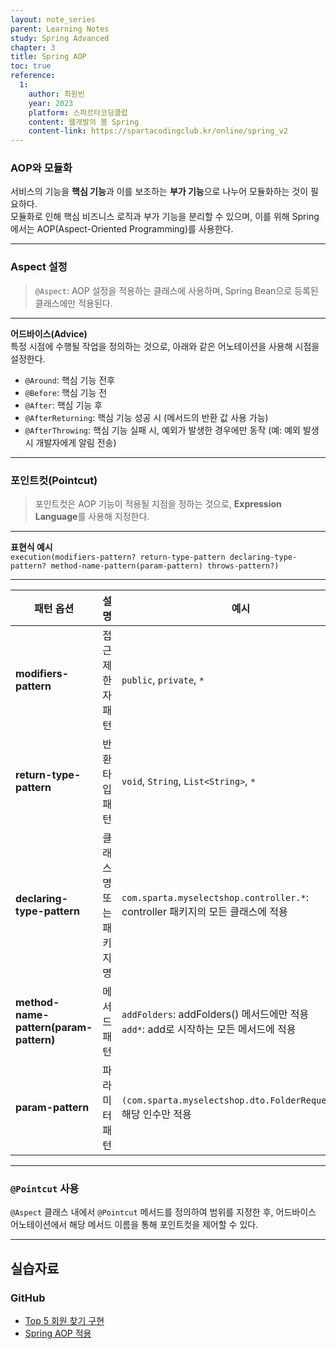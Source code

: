```yaml
---
layout: note_series
parent: Learning Notes
study: Spring Advanced
chapter: 3
title: Spring AOP
toc: true
reference:
  1: 
    author: 최원빈
    year: 2023
    platform: 스파르타코딩클럽
    content: 웹개발의 봄 Spring
    content-link: https://spartacodingclub.kr/online/spring_v2
---
```


### AOP와 모듈화
서비스의 기능을 **핵심 기능**과 이를 보조하는 **부가 기능**으로 나누어 모듈화하는 것이 필요하다.  
모듈화로 인해 핵심 비즈니스 로직과 부가 기능을 분리할 수 있으며, 이를 위해 Spring에서는 AOP(Aspect-Oriented Programming)를 사용한다.

---

### Aspect 설정
> `@Aspect`: AOP 설정을 적용하는 클래스에 사용하며, Spring Bean으로 등록된 클래스에만 적용된다.  

---

**어드바이스(Advice)**  
특정 시점에 수행될 작업을 정의하는 것으로, 아래와 같은 어노테이션을 사용해 시점을 설정한다.
- `@Around`: 핵심 기능 전후
- `@Before`: 핵심 기능 전
- `@After`: 핵심 기능 후
- `@AfterReturning`: 핵심 기능 성공 시 (메서드의 반환 값 사용 가능)
- `@AfterThrowing`: 핵심 기능 실패 시, 예외가 발생한 경우에만 동작 (예: 예외 발생 시 개발자에게 알림 전송)

---

### 포인트컷(Pointcut)
> 포인트컷은 AOP 기능이 적용될 지점을 정하는 것으로, **Expression Language**를 사용해 지정한다.  

---

**표현식 예시**  
`execution(modifiers-pattern? return-type-pattern declaring-type-pattern? method-name-pattern(param-pattern) throws-pattern?)`  

---

| **패턴 옵션**                              | **설명**       | **예시**                                                               |
|----------------------------------------|--------------|----------------------------------------------------------------------|
| **modifiers-pattern**                  | 접근 제한자 패턴    | `public`, `private`, `*`                                             |
| **return-type-pattern**                | 반환 타입 패턴     | `void`, `String`, `List<String>`, `*`                                |
| **declaring-type-pattern**             | 클래스명 또는 패키지명 | `com.sparta.myselectshop.controller.*`:<br>controller 패키지의 모든 클래스에 적용 |
| **method-name-pattern(param-pattern)** | 메서드 패턴       | `addFolders`: addFolders() 메서드에만 적용 <br> `add*`: add로 시작하는 모든 메서드에 적용 |
| **param-pattern**                      | 파라미터 패턴      | `(com.sparta.myselectshop.dto.FolderRequestDto)`:<br>해당 인수만 적용       |

---

### `@Pointcut` 사용
`@Aspect` 클래스 내에서 `@Pointcut` 메서드를 정의하여 범위를 지정한 후, 어드바이스 어노테이션에서 해당 메서드 이름을 통해 포인트컷을 제어할 수 있다.

---

## 실습자료
### GitHub
- [Top 5 회원 찾기 구현](https://github.com/JISU-YANG/study-my-select-shop/commit/968b6301c22178b64fc27cbda54f97feac924108)
- [Spring AOP 적용](https://github.com/JISU-YANG/study-my-select-shop/commit/968b6301c22178b64fc27cbda54f97feac924108)